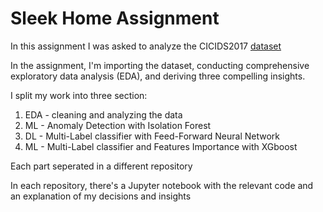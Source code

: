 # Sleek Home Assignment
In this assignment I was asked to analyze the CICIDS2017 [dataset](https://www.unb.ca/cic/datasets/ids-2017.html)

In the assignment, I'm importing the dataset, conducting comprehensive exploratory data analysis (EDA), and deriving three
compelling insights.

I split my work into three section:
1. EDA - cleaning and analyzing the data
2. ML - Anomaly Detection with Isolation Forest
3. DL - Multi-Label classifier with Feed-Forward Neural Network
4. ML - Multi-Label classifier and Features Importance with XGboost

Each part seperated in a different repository 

In each repository, there's a Jupyter notebook with the relevant code and an explanation of my decisions and insights
